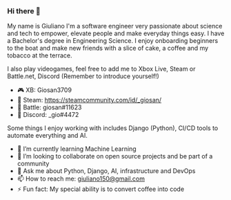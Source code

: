 ### Hi there 👋

<!--
**Freyja-Folkvangr/Freyja-Folkvangr** is a ✨ _special_ ✨ repository because its `README.md` (this file) appears on your GitHub profile.
-->

My name is Giuliano I'm a software engineer very passionate about science and tech to empower, elevate people and make everyday things easy. I have a Bachelor's degree in Engineering Science. I enjoy onboarding beginners to the boat and make new friends with a slice of cake, a coffee and my tobacco at the terrace.

I also play videogames, feel free to add me to Xbox Live, Steam or Battle.net, Discord (Remember to introduce yourself!)

- 🎮 XB: Giosan3709
- 🎋 Steam: https://steamcommunity.com/id/_giosan/
- 🚀 Battle: giosan#11623
- 💬 Discord: _gio#4472

Some things I enjoy working with includes Django (Python), CI/CD tools to automate everything and AI.

- 🌱 I’m currently learning Machine Learning
- 👯 I’m looking to collaborate on open source projects and be part of a community
- 💬 Ask me about Python, Django, AI, infrastructure and DevOps
- 📫 How to reach me: giuliano150@gmail.com
- ⚡ Fun fact: My special ability is to convert coffee into code
